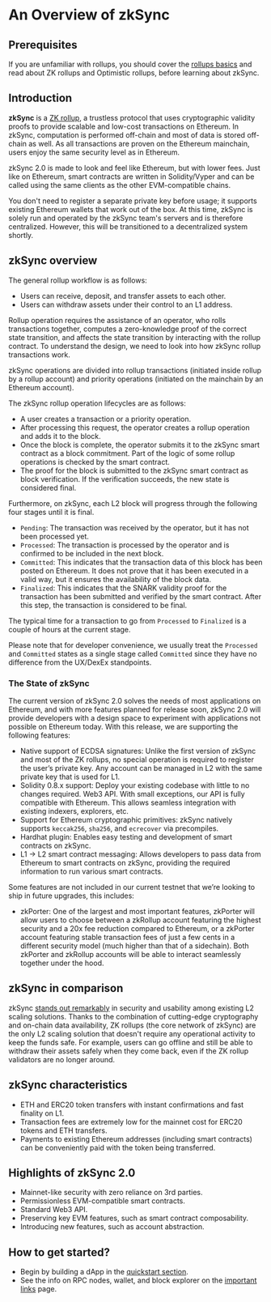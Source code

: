 # An Overview of zkSync

## Prerequisites

If you are unfamiliar with rollups, you should cover the [rollups basics](./rollups.md) and read about ZK rollups and Optimistic rollups, before learning about zkSync.

## Introduction

**zkSync** is a [ZK rollup](./rollups.md#what-are-zk-rollups), a trustless protocol that uses cryptographic validity proofs to provide 
scalable and low-cost transactions on Ethereum.
In zkSync, computation is performed off-chain and most of data is stored off-chain as well. As all transactions are proven on the Ethereum 
mainchain, users enjoy the same security level as in Ethereum.

zkSync 2.0 is made to look and feel like Ethereum, but with lower fees. Just like on Ethereum, smart contracts are written in Solidity/Vyper and can be called using the same clients as the other EVM-compatible chains.

You don't need to register a separate private key before usage; it supports existing Ethereum wallets that work out of the box.
At this time, zkSync is solely run and operated by the zkSync team's servers and is therefore centralized. However, this will be transitioned to a decentralized system shortly.

## zkSync overview

<!---
Both parts will be able to work with each other and be put together. This means that contracts and accounts on the zkRollup side will be 
able to work with accounts on the zkPorter side without any problems, and vice versa.
-->

The general rollup workflow is as follows:
- Users can receive, deposit, and transfer assets to each other.
- Users can withdraw assets under their control to an L1 address.

Rollup operation requires the assistance of an operator, who rolls transactions together, computes a zero-knowledge proof of the correct state transition, and affects the state transition by interacting with the rollup contract.
To understand the design, we need to look into how zkSync rollup transactions work.

zkSync operations are divided into rollup transactions (initiated inside rollup by a rollup account) and priority operations (initiated on the mainchain by an Ethereum account).

The zkSync rollup operation lifecycles are as follows:
- A user creates a transaction or a priority operation.
- After processing this request, the operator creates a rollup operation and adds it to the block.
- Once the block is complete, the operator submits it to the zkSync smart contract as a block commitment. Part of the logic of some rollup operations is checked by the smart contract.
- The proof for the block is submitted to the zkSync smart contract as block verification. If the verification succeeds, the new state is considered final.

Furthermore, on zkSync, each L2 block will progress through the following four stages until it is final.

- `Pending`: The transaction was received by the operator, but it has not been processed yet.
- `Processed`: The transaction is processed by the operator and is confirmed to be included in the next block.
- `Committed`: This indicates that the transaction data of this block has been posted on Ethereum. It does not prove that it has been executed in a valid way, but it ensures the 
  availability of the block data.
- `Finalized`: This indicates that the SNARK validity proof for the transaction has been submitted and verified by the smart contract. After this step, the transaction is considered to be final.

The typical time for a transaction to go from `Processed` to `Finalized` is a couple of hours at the current stage.

Please note that for developer convenience, we usually treat the `Processed` and `Committed` states as a single stage called `Committed` since they have no difference from the UX/DexEx standpoints.

### The State of zkSync
The current version of zkSync 2.0 solves the needs of most applications on Ethereum, and with more features planned for release soon, zkSync 2.0 will provide developers with a design space to experiment with applications not possible on Ethereum today. With this release, we are supporting the following features:

- Native support of ECDSA signatures: Unlike the first version of zkSync and most of the ZK rollups, no special operation is required to register the user’s private key. Any account can be managed in L2 with the same private key that is used for L1.
- Solidity 0.8.x support: Deploy your existing codebase with little to no changes required.
Web3 API. With small exceptions, our API is fully compatible with Ethereum. This allows seamless integration with existing indexers, explorers, etc.
- Support for Ethereum cryptographic primitives: zkSync natively supports `keccak256`, `sha256`, and `ecrecover` via precompiles.
- Hardhat plugin: Enables easy testing and development of smart contracts on zkSync.
- L1 → L2 smart contract messaging: Allows developers to pass data from Ethereum to smart contracts on zkSync, providing the required information to run various smart contracts.

Some features are not included in our current testnet that we’re looking to ship in future upgrades, this includes:
- zkPorter: One of the largest and most important features, zkPorter will allow users to choose between a zkRollup account featuring the highest security and a 20x fee reduction compared to Ethereum, or a zkPorter account featuring stable transaction fees of just a few cents in a different security model (much higher than that of a sidechain). Both zkPorter and zkRollup accounts will be able to interact seamlessly together under the hood.

## zkSync in comparison

zkSync [stands out remarkably](https://blog.matter-labs.io/evaluating-ethereum-l2-scaling-solutions-a-comparison-framework-b6b2f410f955) in security and usability among existing L2 scaling solutions.
Thanks to the combination of cutting-edge cryptography and on-chain data availability, ZK rollups (the core network of zkSync) are the only L2 scaling solution that doesn't 
require any operational activity to keep the funds safe.
For example, users can go offline and still be able to withdraw their assets safely when they come back, even if the ZK rollup validators are no longer around.

## zkSync characteristics

- ETH and ERC20 token transfers with instant confirmations and fast finality on L1.
- Transaction fees are extremely low for the mainnet cost for ERC20 tokens and ETH transfers.
- Payments to existing Ethereum addresses (including smart contracts) can be conveniently paid with the token being transferred.

## Highlights of zkSync 2.0

- Mainnet-like security with zero reliance on 3rd parties.
- Permissionless EVM-compatible smart contracts.
- Standard Web3 API.
- Preserving key EVM features, such as smart contract composability.
- Introducing new features, such as account abstraction.

## How to get started?

- Begin by building a dApp in the [quickstart section](../developer-guides/hello-world.md).
- See the info on RPC nodes, wallet, and block explorer on the [important links](../troubleshooting/important-links.md) page.
